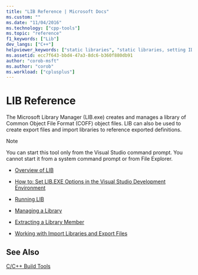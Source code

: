 ```yaml
---
title: "LIB Reference | Microsoft Docs"
ms.custom: ""
ms.date: "11/04/2016"
ms.technology: ["cpp-tools"]
ms.topic: "reference"
f1_keywords: ["Lib"]
dev_langs: ["C++"]
helpviewer_keywords: ["static libraries", "static libraries, setting IDE options", "Library Manager", "LIB [C++]", "32-Bit Library Manager"]
ms.assetid: ecc7f643-bbd4-47a3-8dc6-b360f880db91
author: "corob-msft"
ms.author: "corob"
ms.workload: ["cplusplus"]
---
```

# LIB Reference

The Microsoft Library Manager (LIB.exe) creates and manages a library of Common Object File Format (COFF) object files. LIB can also be used to create export files and import libraries to reference exported definitions.

> [!NOTE]
>  You can start this tool only from the Visual Studio command prompt. You cannot start it from a system command prompt or from File Explorer.

- [Overview of LIB](../../build/reference/overview-of-lib.md)

- [How to: Set LIB.EXE Options in the Visual Studio Development Environment](../../build/reference/how-to-set-lib-exe-options-in-the-visual-studio-development-environment.md)

- [Running LIB](../../build/reference/running-lib.md)

- [Managing a Library](../../build/reference/managing-a-library.md)

- [Extracting a Library Member](../../build/reference/extracting-a-library-member.md)

- [Working with Import Libraries and Export Files](../../build/reference/working-with-import-libraries-and-export-files.md)

## See Also

[C/C++ Build Tools](../../build/reference/c-cpp-build-tools.md)